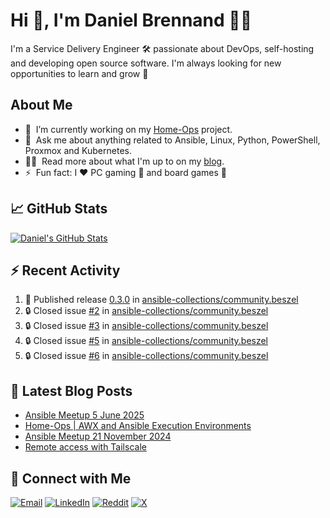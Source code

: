 # Hi 👋, I'm Daniel Brennand 👨‍💻

I'm a Service Delivery Engineer 🛠 passionate about DevOps, self-hosting and developing open source software. I'm always looking for new opportunities to learn and grow 🌱

## About Me

- 🔭 &nbsp;I’m currently working on my [Home-Ops](https://github.com/dbrennand/home-ops) project.
- 💬 &nbsp;Ask me about anything related to Ansible, Linux, Python, PowerShell, Proxmox and Kubernetes.
- 👨‍💻 &nbsp;Read more about what I'm up to on my [blog](https://dbren.uk).
- ⚡ &nbsp;Fun fact: I ❤️ PC gaming 👾 and board games 🎲

## 📈 GitHub Stats

[![Daniel's GitHub Stats](https://github-readme-stats.vercel.app/api?username=dbrennand&show_icons=true&count_private=true&hide_border=true&theme=dark)](https://github.com/anuraghazra/github-readme-stats)

## ⚡ Recent Activity

<!--START_SECTION:activity-->
1. 🚀 Published release [0.3.0](https://github.com/ansible-collections/community.beszel/releases/tag/0.3.0) in [ansible-collections/community.beszel](https://github.com/ansible-collections/community.beszel)
2. 🔒 Closed issue [#2](https://github.com/ansible-collections/community.beszel/issues/2) in [ansible-collections/community.beszel](https://github.com/ansible-collections/community.beszel)
3. 🔒 Closed issue [#3](https://github.com/ansible-collections/community.beszel/issues/3) in [ansible-collections/community.beszel](https://github.com/ansible-collections/community.beszel)
4. 🔒 Closed issue [#5](https://github.com/ansible-collections/community.beszel/issues/5) in [ansible-collections/community.beszel](https://github.com/ansible-collections/community.beszel)
5. 🔒 Closed issue [#6](https://github.com/ansible-collections/community.beszel/issues/6) in [ansible-collections/community.beszel](https://github.com/ansible-collections/community.beszel)
<!--END_SECTION:activity-->

## 📝 Latest Blog Posts

<!-- BLOG-POST-LIST:START -->
- [Ansible Meetup 5 June 2025](https://dbren.uk/blog/ansible-meetup-5-june/)
- [Home-Ops | AWX and Ansible Execution Environments](https://dbren.uk/blog/homeops-ansible-ee/)
- [Ansible Meetup 21 November 2024](https://dbren.uk/blog/ansible-meetup-21-november/)
- [Remote access with Tailscale](https://dbren.uk/blog/tailscale/)
<!-- BLOG-POST-LIST:END -->

## 💬 Connect with Me

[![Email](https://img.shields.io/badge/Email-D14836?style=flat&logo=gmail&logoColor=white)](mailto:contact@danielbrennand.com) [![LinkedIn](https://img.shields.io/badge/Linkedin-%230077B5.svg?style=flat&logo=linkedin&logoColor=white)](https://www.linkedin.com/in/dbrenuk) [![Reddit](https://img.shields.io/badge/Reddit-FF4500?style=flat&logo=reddit&logoColor=white)](https://www.reddit.com/user/dbrenuk) [![X](https://img.shields.io/badge/X-%23000000.svg?style=flat&logo=X&logoColor=white)](https://twitter.com/dbrenuk)
